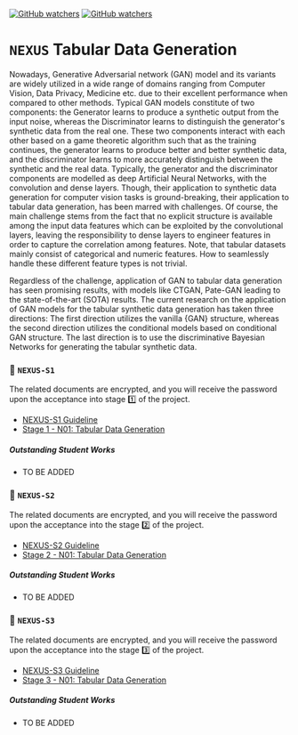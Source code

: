 [![GitHub watchers](https://img.shields.io/badge/tulip--lab-Open--Projects-brightgreen)](../README.md)
[![GitHub watchers](https://img.shields.io/badge/Module-NEXUS-orange)](README.md)

# `NEXUS` Tabular Data Generation

Nowadays, Generative Adversarial network (GAN) model and its variants are widely utilized in a wide range of domains ranging from Computer Vision, Data Privacy,  Medicine etc. due to their excellent performance when compared to other methods. Typical GAN models constitute of two components: the  Generator learns to produce a synthetic output from the input noise, whereas the  Discriminator learns to distinguish the generator's synthetic data from the real one. These two components interact with each other based on a game theoretic algorithm such that as the training continues, the generator learns to produce better and better synthetic data, and the discriminator learns to more accurately distinguish between the synthetic and the real data. Typically, the generator and the discriminator components are modelled as deep Artificial Neural Networks, with the convolution and dense layers. Though, their application to synthetic data generation for computer vision tasks is ground-breaking, their application to tabular data generation, has been marred with challenges. Of course, the main challenge stems from the fact that no explicit structure is available among the input data features which can be exploited by the convolutional layers, leaving the responsibility to dense layers to engineer features in order to capture the correlation among features. Note, that tabular datasets mainly consist of categorical and numeric features. How to seamlessly handle these different feature types is not trivial.

Regardless of the challenge, application of GAN to tabular data generation has seen promising results, with models like CTGAN, Pate-GAN leading to the state-of-the-art (SOTA) results. The current research on the application of GAN models for the tabular synthetic data generation has taken three directions: The first direction utilizes the vanilla {GAN} structure, whereas the second direction utilizes the conditional models based on conditional GAN structure. The last direction is to use the discriminative Bayesian Networks for generating the tabular synthetic data.

### :notebook_with_decorative_cover: `NEXUS-S1`

The related documents are encrypted, and you will receive the password upon the acceptance into stage :one: of the project. 

- [NEXUS-S1 Guideline](https://github.com/tulip-lab/handouts/blob/main/nexus/Nexus-S1.pdf) 
- [Stage 1 - N01: Tabular Data Generation](https://github.com/tulip-lab/handouts/blob/main/nexus/N01-S1.pdf) 

##### Outstanding Student Works

- TO BE ADDED

### :notebook_with_decorative_cover: `NEXUS-S2`

The related documents are encrypted, and you will receive the password upon the acceptance into the stage :two: of the project. 

- [NEXUS-S2 Guideline](https://github.com/tulip-lab/handouts/blob/main/nexus/Nexus-S2.pdf) 
- [Stage 2 - N01: Tabular Data Generation](https://github.com/tulip-lab/handouts/blob/main/nexus/N01-S2.pdf) 

##### Outstanding Student Works

- TO BE ADDED


### :notebook_with_decorative_cover: `NEXUS-S3`


The related documents are encrypted, and you will receive the password upon the acceptance into the stage :three: of the project. 

- [NEXUS-S3 Guideline](https://github.com/tulip-lab/handouts/blob/main/nexus/Nexus-S3.pdf) 
- [Stage 3 - N01: Tabular Data Generation](https://github.com/tulip-lab/handouts/blob/main/nexus/N01-S3.pdf) 

##### Outstanding Student Works

- TO BE ADDED
